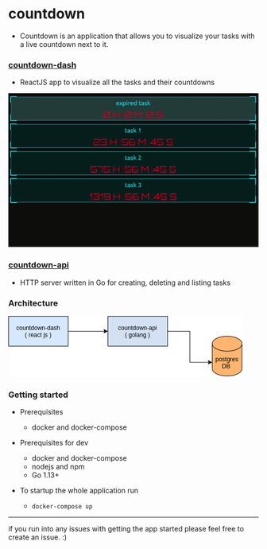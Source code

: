 # countdown 

* Countdown is an application that allows you to visualize your tasks with a live countdown next to it. 


### [countdown-dash](countdown-dash/README.md)

* ReactJS app to visualize all the tasks and their countdowns 

![dash](countdown-dash/demo.gif)


### [countdown-api](countdown-api/README.md)

* HTTP server written in Go for creating, deleting and listing tasks 


### Architecture 


![arch](countdown-arch.png)


### Getting started 

* Prerequisites
    - docker and docker-compose 

* Prerequisites for dev
    - docker and docker-compose 
    - nodejs and npm 
    - Go 1.13+ 

* To startup the whole application run 
    - `docker-compose up` 

---

if you run into any issues with getting the app started please feel free to create an issue. :) 